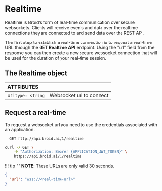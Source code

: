 # Realtime

Realtime is Broid's form of real-time communication over secure websockets. Clients will receive events and data over the realtime connections they are connected to and send data over the REST API.

The first step to establish a real-time connection is to request a real-time URL through the __GET Realtime API__ endpoint. Using the "url" field from the response you can then create a new secure websocket connection that will be used for the duration of your real-time session.

## The Realtime object

| ATTRIBUTES           |                          |
|:---------------------|:-------------------------|
| url ``type: string`` | Websocket url to connect |


## Request a real-time

To request a websocket url you need to use the credentials associated with an application.

```bash
  GET http://api.broid.ai/1/realtime
```


```bash
curl -X GET \
    -H "Authorization: Bearer {APPLICATION_JWT_TOKEN}" \
    https://api.broid.ai/1/realtime
```

!!! tip ""
    __NOTE__: These URLs are only valid 30 seconds.


```json
{
  "url": "wss://<real-time-url>"
}
```
